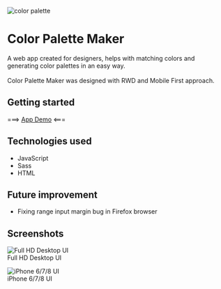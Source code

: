 ![color palette](https://user-images.githubusercontent.com/33831675/78258811-0a344600-74fc-11ea-99ce-01ebc47dd40d.png "color palette")

# Color Palette Maker

A web app created for designers, helps with matching colors and generating color palettes in an easy way.<br><br>Color Palette Maker was designed with RWD and Mobile First approach.

## Getting started

===> [App Demo](https://filippietruszynski.github.io/color-palette-maker/ "App Demo") <===

## Technologies used

* JavaScript
* Sass
* HTML

## Future improvement

* Fixing range input margin bug in Firefox browser

## Screenshots

![Full HD Desktop UI](https://user-images.githubusercontent.com/33831675/78250404-1914fb80-74f0-11ea-88d3-1e5a143cd05f.png "Full HD Desktop UI")<br>Full HD Desktop UI

![iPhone 6/7/8 UI](https://user-images.githubusercontent.com/33831675/78250399-14e8de00-74f0-11ea-85ba-89d3341fcadd.png "iPhone 6/7/8 UI")<br>iPhone 6/7/8 UI
